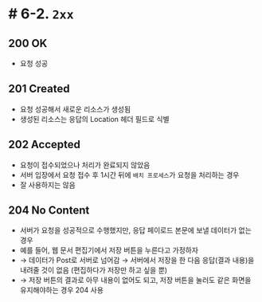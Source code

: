 # # 6-2. ```2xx```

## 200 OK

* 요청 성공

## 201 Created

* 요청 성공해서 새로운 리소스가 생성됨
* 생성된 리소스는 응답의 Location 헤더 필드로 식별

## 202 Accepted

* 요청이 접수되었으나 처리가 완료되지 않았음
* 서버 입장에서 요청 접수 후 1시간 뒤에 ```배치 프로세스```가 요청을 처리하는 경우
* 잘 사용하지는 않음

## 204 No Content

* 서버가 요청을 성공적으로 수행했지만, 응답 페이로드 본문에 보낼 데이터가 없는 경우
* 예를 들어, 웹 문서 편집기에서 저장 버튼을 누른다고 가정하자
* → 데이터가 Post로 서버로 넘어감 → 서버에서 저장을 한 다음 응답(결과 내용)을 내려줄 것이 없음 (편집하다가 저장만 하고 싶을 뿐)
* → 저장 버튼의 결과로 아무 내용이 없어도 되고, 저장 버튼을 눌러도 같은 화면을 유지해야하는 경우 204 사용 
